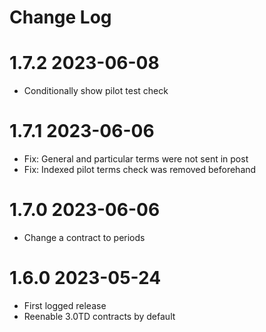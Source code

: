 # Change Log

# 1.7.2 2023-06-08

- Conditionally show pilot test check

# 1.7.1 2023-06-06

- Fix: General and particular terms were not sent in post
- Fix: Indexed pilot terms check was removed beforehand

# 1.7.0 2023-06-06

- Change a contract to periods

# 1.6.0 2023-05-24

- First logged release
- Reenable 3.0TD contracts by default
